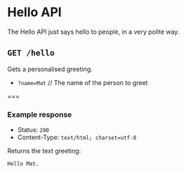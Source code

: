# Hello API

The Hello API just says hello to people, in a very polite way.

## `GET /hello`

Gets a personalised greeting.

  * `?name=Mat` // The name of the person to greet

===

### Example response

* Status: `200`
* Content-Type: `text/html; charset=utf-8`

Returns the text greeting:

```
Hello Mat.
```
